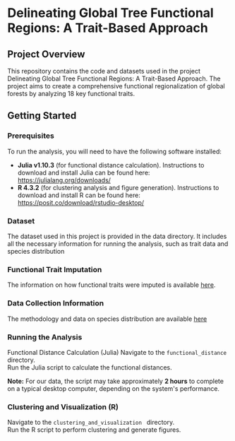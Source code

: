 # Delineating Global Tree Functional Regions: A Trait-Based Approach
## Project Overview
This repository contains the code and datasets used in the project Delineating Global Tree Functional Regions: A Trait-Based Approach. The project aims to create a comprehensive functional regionalization of global forests by analyzing 18 key functional traits.
## Getting Started
###  Prerequisites
To run the analysis, you will need to have the following software installed:
- **Julia v1.10.3** (for functional distance calculation). Instructions to download and install Julia can be found here: https://julialang.org/downloads/
- **R 4.3.2** (for clustering analysis and figure generation). Instructions to download and install R can be found here: https://posit.co/download/rstudio-desktop/

### Dataset
The dataset used in this project is provided in the data directory. It includes all the necessary information for running the analysis, such as trait data and species distribution
### Functional Trait Imputation
The information on how functional traits were imputed is available [here](https://www.nature.com/articles/s41467-022-30888-2).
### Data Collection Information
The methodology and data on species distribution are available [here](https://onlinelibrary.wiley.com/doi/10.1111/geb.13877)


### Running the Analysis
Functional Distance Calculation (Julia)
Navigate to the `functional_distance` directory.  
Run the Julia script to calculate the functional distances.

**Note:** For our data, the script may take approximately **2 hours** to complete on a typical desktop computer, depending on the system's performance.


### Clustering and Visualization (R)
Navigate to the `clustering_and_visualization ` directory.  
Run the R script to perform clustering and generate figures.

